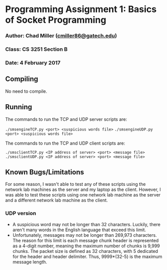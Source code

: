 # Programming Assignment 1: Basics of Socket Programming
### Author: Chad Miller (cmiller86@gatech.edu)
### Class: CS 3251 Section B
### Date: 4 February 2017

## Compiling

No need to compile.

## Running

The commands to run the TCP and UDP server scripts are:

`./smsengineTCP.py <port> <suspicious words file>`
`./smsengineUDP.py <port> <suspicious words file>`

The commands to run the TCP and UDP client scripts are:

`./smsclientTCP.py <IP address of server> <port> <message file>`
`./smsclientUDP.py <IP address of server> <port> <message file>`

## Known Bugs/Limitations

For some reason, I wasn't able to test any of these scripts using the network
lab machines as the server and my laptop as the client. However, I was able
to test these scripts using one network lab machine as the server and a
different network lab machine as the client.

### UDP version
* A suspicious word may not be longer than 32 characters. Luckily, there aren't
many words in the English language that exceed this limit.
* Unfortunately, messages may not be longer than 269,973 characters. The
reason for this limit is each message chunk header is represented as a 4-digit
number, meaning the maximum number of chunks is 9,999 chunks. The packet size
is defined as 32 characters, with 5 dedicated for the header and header
delimiter. Thus, 9999*(32-5) is the maximum message length.
